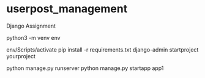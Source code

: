 # userpost_management
Django Assignment



python3 -m venv env

env/Scripts/activate
 pip install -r requirements.txt
 django-admin startproject yourproject

 python manage.py runserver
 python manage.py startapp app1
 